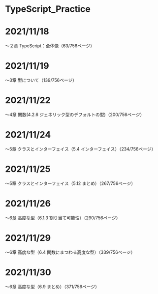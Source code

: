# TypeScript_Practice

# 2021/11/18
〜２章 TypeScript：全体像（63/756ページ）

# 2021/11/19
〜3章 型について（139/756ページ）

# 2021/11/22
〜4章 関数(4.2.6 ジェネリック型のデフォルトの型)（200/756ページ）

# 2021/11/24
〜5章 クラスとインターフェイス（5.4 インターフェイス）（234/756ページ）

# 2021/11/25
〜5章 クラスとインターフェイス（5.12 まとめ）（267/756ページ）

# 2021/11/26
〜6章 高度な型（6.1.3 割り当て可能性）（290/756ページ）

# 2021/11/29
〜6章 高度な型（6.4 関数にまつわる高度な型）（339/756ページ）

# 2021/11/30
〜6章 高度な型（6.9 まとめ）（371/756ページ）

